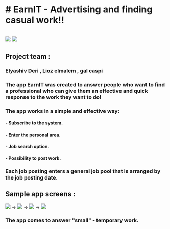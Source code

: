 # # EarnIT - Advertising and finding casual work!!

## ![](https://github.com/Elmalem/EarnIT/blob/master/IoT.jpg) ![](https://github.com/Elmalem/EarnIT/blob/master/eranit.gif)

## Project team :

### Elyashiv Deri , Lioz elmalem , gal caspi 

### The app EarnIT was created to answer people who want to find a professional who can give them an effective and quick response to the work they want to do! 

### The app works in a simple and effective way:
#### - Subscribe to the system.
#### - Enter the personal area.
#### - Job search option.
#### - Possibility to post work.

### Each job posting enters a general job pool that is arranged by the job posting date.

## Sample app screens :

![](https://github.com/Elmalem/EarnIT/blob/master/Login.png) -> ![](https://github.com/Elmalem/EarnIT/blob/master/Register.png) -> ![](https://github.com/Elmalem/EarnIT/blob/master/Post.png) -> ![](https://github.com/Elmalem/EarnIT/blob/master/PostJob_1.png) 

### The app comes to answer "small" - temporary work.






